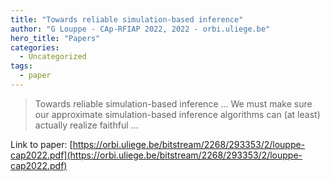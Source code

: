 ```yaml
---
title: "Towards reliable simulation-based inference"
author: "G Louppe - CAp-RFIAP 2022, 2022 - orbi.uliege.be"
hero_title: "Papers"
categories:
  - Uncategorized
tags:
  - paper
---
```



>Towards reliable simulation-based inference … We must make sure our approximate simulation-based inference algorithms can (at least) actually realize faithful …

Link to paper: [https://orbi.uliege.be/bitstream/2268/293353/2/louppe-cap2022.pdf](https://orbi.uliege.be/bitstream/2268/293353/2/louppe-cap2022.pdf)
